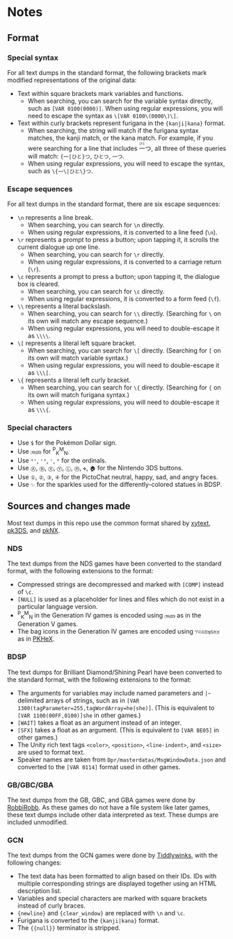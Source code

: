 # Notes
## Format
### Special syntax
For all text dumps in the standard format, the following brackets mark modified representations of the original data:
- Text within square brackets mark variables and functions.
  - When searching, you can search for the variable syntax directly, such as `[VAR 0100(0000)]`.
    When using regular expressions, you will need to escape the syntax as `\[VAR 0100\(0000\)\]`.
- Text within curly brackets represent furigana in the `{kanji|kana}` format.
  - When searching, the string will match if the furigana syntax matches, the kanji match, or the kana match.
    For example, if you were searching for a line that includes <ruby>一<rp>(</rp><rt>ひと</rt><rp>)</rp></ruby>つ, all three of these queries will match: `{一|ひと}つ`, `ひとつ`, `一つ`.
  - When using regular expressions, you will need to escape the syntax, such as `\{一\|ひと\}つ`.

### Escape sequences
For all text dumps in the standard format, there are six escape sequences:
- `\n` represents a line break.
  - When searching, you can search for `\n` directly.
  - When using regular expressions, it is converted to a line feed (`\n`).
- `\r` represents a prompt to press a button; upon tapping it, it scrolls the current dialogue up one line.
  - When searching, you can search for `\r` directly.
  - When using regular expressions, it is converted to a carriage return (`\r`).
- `\c` represents a prompt to press a button; upon tapping it, the dialogue box is cleared.
  - When searching, you can search for `\c` directly.
  - When using regular expressions, it is converted to a form feed (`\f`).
- `\\` represents a literal backslash.
  - When searching, you can search for `\\` directly.
    (Searching for `\` on its own will match any escape sequence.)
  - When using regular expressions, you will need to double-escape it as `\\\\`.
- `\[` represents a literal left square bracket.
  - When searching, you can search for `\[` directly.
    (Searching for `[` on its own will match variable syntax.)
  - When using regular expressions, you will need to double-escape it as `\\\[`.
- `\{` represents a literal left curly bracket.
  - When searching, you can search for `\{` directly.
    (Searching for `{` on its own will match furigana syntax.)
  - When using regular expressions, you will need to double-escape it as `\\\{`.

### Special characters
- Use `$` for the Pokémon Dollar sign.
- Use `⒆⒇` for <sup>P</sup><sub>K</sub><sup>M</sup><sub>N</sub>.
- Use `ᵉʳ`, `ʳᵉ`, `ʳ`, `ᵉ` for the ordinals.
- Use `Ⓐ`, `Ⓑ`, `Ⓧ`, `Ⓨ`, `Ⓛ`, `Ⓡ`, `✜`, `🏠︎` for the Nintendo 3DS buttons.
- Use `①`, `②`, `③`, `④` for the PictoChat neutral, happy, sad, and angry faces.
- Use `✨︎` for the sparkles used for the differently-colored statues in BDSP.

## Sources and changes made
Most text dumps in this repo use the common format shared by [xytext](https://github.com/kwsch/xytext), [pk3DS](https://github.com/kwsch/pk3DS), and [pkNX](https://github.com/kwsch/pkNX).

### NDS
The text dumps from the NDS games have been converted to the standard format, with the following extensions to the format:
- Compressed strings are decompressed and marked with `[COMP]` instead of `\c`.
- `[NULL]` is used as a placeholder for lines and files which do not exist in a particular language version.
- <sup>P</sup><sub>K</sub><sup>M</sup><sub>N</sub> in the Generation IV games is encoded using `⒆⒇` as in the Generation V games.
- The bag icons in the Generation IV games are encoded using `♈♌♎♊♍♋♏♉` as in [PKHeX](https://github.com/kwsch/PKHeX).

### BDSP
The text dumps for Brilliant Diamond/Shining Pearl have been converted to the standard format, with the following extensions to the format:
- The arguments for variables may include named parameters and `|`-delimited arrays of strings, such as in `[VAR 1300(tagParameter=255,tagWordArray=he|she)]`.
  (This is equivalent to `[VAR 1100(00FF,0100)]she` in other games.)
- `[WAIT]` takes a float as an argument instead of an integer.
- `[SFX]` takes a float as an argument. (This is equivalent to `[VAR BE05]` in other games.)
- The Unity rich text tags `<color>`, `<position>`, `<line-indent>`, and `<size>` are used to format text.
- Speaker names are taken from `Dpr/masterdatas/MsgWindowData.json` and converted to the `[VAR 0114]` format used in other games.

### GB/GBC/GBA
The text dumps from the GB, GBC, and GBA games were done by [RobbiRobb](https://robbirobb.de/spiele).
As these games do not have a file system like later games, these text dumps include other data interpreted as text.
These dumps are included unmodified.

### GCN
The text dumps from the GCN games were done by [Tiddlywinks](https://bulbapedia.bulbagarden.net/wiki/User:Tiddlywinks), with the following changes:
- The text data has been formatted to align based on their IDs. IDs with multiple corresponding strings are displayed together using an HTML description list.
- Variables and special characters are marked with square brackets instead of curly braces.
- `{newline}` and `{clear_window}` are replaced with `\n` and `\c`.
- Furigana is converted to the `{kanji|kana}` format.
- The `{{null}}` terminator is stripped.
